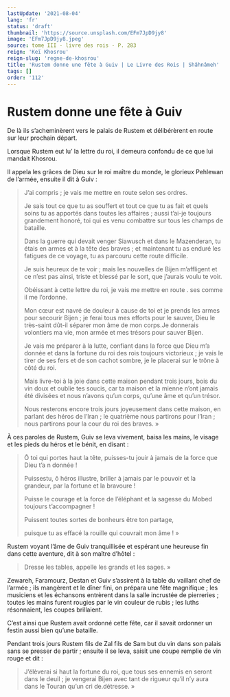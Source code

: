 ```yaml
---
lastUpdate: '2021-08-04'
lang: 'fr'
status: 'draft'
thumbnail: 'https://source.unsplash.com/EFm7JpD9jy8'
image: 'EFm7JpD9jy8.jpeg'
source: tome III - livre des rois - P. 283
reign: 'Keï Khosrou'
reign-slug: 'regne-de-khosrou'
title: 'Rustem donne une fête à Guiv | Le Livre des Rois | Shâhnâmeh'
tags: []
order: '112'
---
```


<!-- LTeX: language=fr -->

# Rustem donne une fête à Guiv

De là ils s’acheminèrent vers le palais de Rustem et délibérèrent en route sur leur prochain départ.

Lorsque Rustem eut lu’ la lettre du roi, il demeura confondu de ce que lui mandait Khosrou.

Il appela les grâces de Dieu sur le roi maître du monde, le glorieux Pehlewan de l’armée, ensuite il dit à Guiv :

> J’ai compris ; je vais me mettre en route selon ses ordres.
>
> Je sais tout ce que tu as souffert et tout ce que tu as fait et quels soins tu as apportés dans toutes les affaires ; aussi t’ai-je toujours grandement honoré, toi qui es venu combattre sur tous les champs de bataille.
>
> Dans la guerre qui devait venger Siawusch et dans le Mazenderan, tu étais en armes et à la tête des braves ; et maintenant tu as enduré les fatigues de ce voyage, tu as parcouru cette route difficile.
>
> Je suis heureux de te voir ; mais les nouvelles de Bijen m’affligent et ce n’est pas ainsi, triste et blessé par le sort, que j’aurais voulu te voir.
>
> Obéissant à cette lettre du roi, je vais me mettre en route .
> ses comme il me l’ordonne.
>
> Mon cœur est navré de douleur à cause de toi et je prends les armes pour secourir Bijen ; je ferai tous mes efforts pour le sauver, Dieu le très-saint dût-il séparer mon âme de mon corps.Je donnerais volontiers ma vie, mon armée et mes trésors pour sauver Bijen.
>
> Je vais me préparer à la lutte, confiant dans la force que Dieu m’a donnée et dans la fortune du roi des rois toujours victorieux ; je vais le tirer de ses fers et de son cachot sombre, je le placerai sur le trône à côté du roi.
>
> Mais livre-toi à la joie dans cette maison pendant trois jours, bois du vin doux et oublie tes soucis, car ta maison et la mienne n’ont jamais été divisées et nous n’avons qu’un corps, qu’une âme et qu’un trésor.
>
> Nous resterons encore trois jours joyeusement dans cette maison, en parlant des héros de l’Iran ; le quatrième nous partirons pour l’Iran ; nous partirons pour la cour du roi des braves. »

À ces paroles de Rustem, Guiv se leva vivement, baisa les mains, le visage et les pieds du héros et le bénit, en disant :

> Ô toi qui portes haut la tête, puisses-tu jouir à jamais de la force que Dieu t’a n donnée !
>
> Puissestu, ô héros illustre, briller à jamais par le pouvoir et la grandeur, par la fortune et la bravoure !
>
> Puisse le courage et la force de l’éléphant et la sagesse du Mobed toujours t’accompagner !
>
> Puissent toutes sortes de bonheurs être ton partage,
>
> puisque tu as effacé la rouille qui couvrait mon âme ! »

Rustem voyant l’âme de Guiv tranquillisée et espérant une heureuse fin dans cette aventure, dit à son maître d’hôtel :

> Dresse les tables, appelle les grands et les sages. »

Zewareh, Faramourz, Destan et Guiv s’assirent à la table du vaillant chef de l’armée ; ils mangèrent et le dîner fini, on prépara une fête magnifique ; les musiciens et les échansons entrèrent dans la salle incrustée de pierreries ; toutes les mains furent rougies par le vin couleur de rubis ; les luths résonnaient, les coupes brillaient.

C’est ainsi que Rustem avait ordonné cette fête, car il savait ordonner un festin aussi bien qu’une bataille.

Pendant trois jours Rustem fils de Zal fils de Sam but du vin dans son palais sans se presser de partir ; ensuite il se leva, saisit une coupe remplie de vin rouge et dit :

> J’élèverai si haut la fortune du roi, que tous ses ennemis en seront dans le deuil ; je vengerai Bijen avec tant de rigueur qu’il n’y aura dans le Touran qu’un cri de.détresse. »
